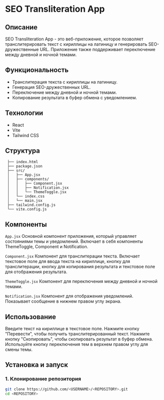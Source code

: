 # SEO Transliteration App

## Описание

SEO Transliteration App - это веб-приложение, которое позволяет транслитерировать текст с кириллицы на латиницу и генерировать SEO-дружественные URL. Приложение также поддерживает переключение между дневной и ночной темами.

## Функциональность

- Транслитерация текста с кириллицы на латиницу.
- Генерация SEO-дружественных URL.
- Переключение между дневной и ночной темами.
- Копирование результата в буфер обмена с уведомлением.

## Технологии

- React
- Vite
- Tailwind CSS

## Структура
 ``` seo-transliteration-app/
  ├── index.html
  ├── package.json
  ├── src/
  │   ├── App.jsx
  │   ├── components/
  │   │   ├── Component.jsx
  │   │   ├── Notification.jsx
  │   │   └── ThemeToggle.jsx
  │   └── index.css
  │   └── main.jsx
  ├── tailwind.config.js
  └── vite.config.js
```

## Компоненты
`App.jsx`
Основной компонент приложения, который управляет состояниями темы и уведомлений. Включает в себя компоненты ThemeToggle, Component и Notification.

`Component.jsx`
Компонент для транслитерации текста. Включает текстовое поле для ввода текста на кириллице, кнопку для транслитерации, кнопку для копирования результата и текстовое поле для отображения результата.

`ThemeToggle.jsx`
Компонент для переключения между дневной и ночной темами.

`Notification.jsx`
Компонент для отображения уведомлений. Показывает сообщение в нижнем правом углу экрана.

## Использование
Введите текст на кириллице в текстовое поле.
Нажмите кнопку "Перевести", чтобы получить транслитерированный текст.
Нажмите кнопку "Скопировать", чтобы скопировать результат в буфер обмена.
Используйте кнопку переключения тем в верхнем правом углу для смены темы.

## Установка и запуск

### 1. Клонирование репозитория

```sh
git clone https://github.com/<USERNAME>/<REPOSITORY>.git
cd <REPOSITORY>

